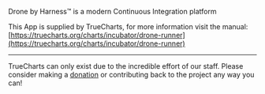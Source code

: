 Drone by Harness™ is a modern Continuous Integration platform

This App is supplied by TrueCharts, for more information visit the manual: [https://truecharts.org/charts/incubator/drone-runner](https://truecharts.org/charts/incubator/drone-runner)

---

TrueCharts can only exist due to the incredible effort of our staff.
Please consider making a [donation](https://truecharts.org/sponsor) or contributing back to the project any way you can!
